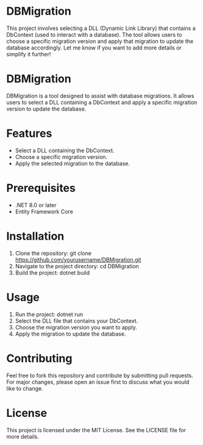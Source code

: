 # DBMigration
This project involves selecting a DLL (Dynamic Link Library) that contains a DbContext (used to interact with a database). The tool allows users to choose a specific migration version and apply that migration to update the database accordingly.  Let me know if you want to add more details or simplify it further!
# DBMigration
DBMigration is a tool designed to assist with database migrations. It allows users to select a DLL containing a DbContext and apply a specific migration version to update the database.

# Features
- Select a DLL containing the DbContext.
- Choose a specific migration version.
- Apply the selected migration to the database.

# Prerequisites
- .NET 8.0 or later
- Entity Framework Core

# Installation
1. Clone the repository:
  git clone https://github.com/yourusername/DBMigration.git
2. Navigate to the project directory:
  cd DBMigration
3. Build the project:
  dotnet build

# Usage
1. Run the project:
  dotnet run
2. Select the DLL file that contains your DbContext.
3. Choose the migration version you want to apply.
4. Apply the migration to update the database.
   
# Contributing
Feel free to fork this repository and contribute by submitting pull requests. For major changes, please open an issue first to discuss what you would like to change.

# License
This project is licensed under the MIT License. See the LICENSE file for more details.
